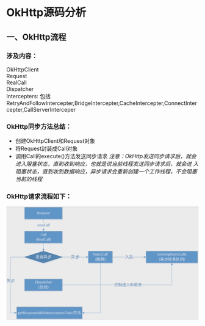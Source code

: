 # OkHttp源码分析

## 一、OkHttp流程

### 涉及内容：
OkHttpClient     
Request     
RealCall        
Dispatcher      
Intercepters:
    包括RetryAndFollowIntercepter,BridgeIntercepter,CacheIntercepter,ConnectIntercepter,CallServerInterceper
### OkHttp同步方法总结：
- 创建OkHttpClient和Request对象
- 将Request封装成Call对象
- 调用Call的execute()方法发送同步请求
*注意：OkHttp发送同步请求后，就会进入阻塞状态，直到收到响应，也就是说当前线程发送同步请求后，就会进
入阻塞状态，直到收到数据响应，异步请求会重新创建一个工作线程，不会阻塞当前的线程*
### OkHttp请求流程如下：
![](https://github.com/JeremyHwc/JSourceCodeAnalysis/blob/master/demo-okhttp/images/OkHttp%E8%AF%B7%E6%B1%82%E6%B5%81%E7%A8%8B%E5%9B%BE.jpg)